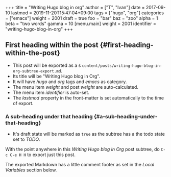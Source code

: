 +++
title = "Writing Hugo blog in org"
author = ["T", "Ivan"]
date = 2017-09-10
lastmod = 2019-11-20T15:47:04+09:00
tags = ["hugo", "org"]
categories = ["emacs"]
weight = 2001
draft = true
foo = "bar"
baz = "zoo"
alpha = 1
beta = "two words"
gamma = 10
[menu.main]
  weight = 2001
  identifier = "writing-hugo-blog-in-org"
+++

## First heading within the post {#first-heading-within-the-post}

-   This post will be exported as  a s
    `content/posts/writing-hugo-blog-in-org-subtree-export.md`.
-   Its title will be "Writing Hugo blog in Org".
-   It will have _hugo_ and _org_ tags and _emacs_ as category.
-   The menu item _weight_ and post _weight_ are auto-calculated.
-   The menu item _identifier_ is auto-set.
-   The _lastmod_ property in the front-matter is set automatically to
    the time of export.


### A sub-heading under that heading {#a-sub-heading-under-that-heading}

-   It's draft state will be marked as `true` as the subtree has a the
    todo state set to _TODO_.

With the point <span class="underline">anywhere</span> in this _Writing Hugo blog in Org_ post
subtree, do `C-c C-e H H` to export just this post.

The exported Markdown has a little comment footer as set in the _Local
Variables_ section below.
